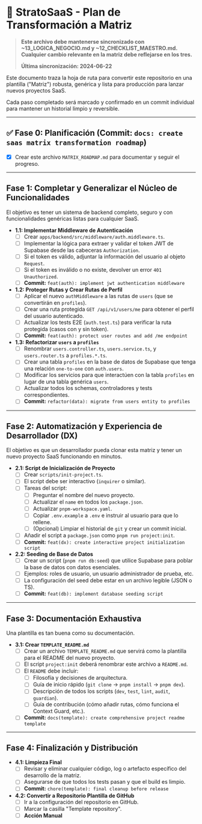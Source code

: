 # 🚀 StratoSaaS - Plan de Transformación a Matriz

> **Este archivo debe mantenerse sincronizado con ~13_LOGICA_NEGOCIO.md y ~12_CHECKLIST_MAESTRO.md. Cualquier cambio relevante en la matriz debe reflejarse en los tres.**
> 
> **Última sincronización: 2024-06-22**

Este documento traza la hoja de ruta para convertir este repositorio en una plantilla ("Matriz") robusta, genérica y lista para producción para lanzar nuevos proyectos SaaS.

Cada paso completado será marcado y confirmado en un commit individual para mantener un historial limpio y reversible.

---

## ✅ Fase 0: Planificación (Commit: `docs: create saas matrix transformation roadmap`)

- [x] Crear este archivo `MATRIX_ROADMAP.md` para documentar y seguir el progreso.

---

## Fase 1: Completar y Generalizar el Núcleo de Funcionalidades

El objetivo es tener un sistema de backend completo, seguro y con funcionalidades genéricas listas para cualquier SaaS.

-   **1.1: Implementar Middleware de Autenticación**
    -   [ ] Crear `apps/backend/src/middleware/auth.middleware.ts`.
    -   [ ] Implementar la lógica para extraer y validar el token JWT de Supabase desde las cabeceras `Authorization`.
    -   [ ] Si el token es válido, adjuntar la información del usuario al objeto `Request`.
    -   [ ] Si el token es inválido o no existe, devolver un error `401 Unauthorized`.
    -   [ ] **Commit:** `feat(auth): implement jwt authentication middleware`

-   **1.2: Proteger Rutas y Crear Rutas de Perfil**
    -   [ ] Aplicar el nuevo `authMiddleware` a las rutas de `users` (que se convertirán en `profiles`).
    -   [ ] Crear una ruta protegida `GET /api/v1/users/me` para obtener el perfil del usuario autenticado.
    -   [ ] Actualizar los tests E2E (`auth.test.ts`) para verificar la ruta protegida (casos con y sin token).
    -   [ ] **Commit:** `feat(auth): protect user routes and add /me endpoint`

-   **1.3: Refactorizar `users` a `profiles`**
    -   [ ] Renombrar `users.controller.ts`, `users.service.ts`, y `users.router.ts` a `profiles.*.ts`.
    -   [ ] Crear una tabla `profiles` en la base de datos de Supabase que tenga una relación `one-to-one` con `auth.users`.
    -   [ ] Modificar los servicios para que interactúen con la tabla `profiles` en lugar de una tabla genérica `users`.
    -   [ ] Actualizar todos los schemas, controladores y tests correspondientes.
    -   [ ] **Commit:** `refactor(data): migrate from users entity to profiles`

---

## Fase 2: Automatización y Experiencia de Desarrollador (DX)

El objetivo es que un desarrollador pueda clonar esta matriz y tener un nuevo proyecto SaaS funcionando en minutos.

-   **2.1: Script de Inicialización de Proyecto**
    -   [ ] Crear `scripts/init-project.ts`.
    -   [ ] El script debe ser interactivo (`inquirer` o similar).
    -   [ ] Tareas del script:
        -   [ ] Preguntar el nombre del nuevo proyecto.
        -   [ ] Actualizar el `name` en todos los `package.json`.
        -   [ ] Actualizar `pnpm-workspace.yaml`.
        -   [ ] Copiar `.env.example` a `.env` e instruir al usuario para que lo rellene.
        -   [ ] (Opcional) Limpiar el historial de `git` y crear un commit inicial.
    -   [ ] Añadir el script a `package.json` como `pnpm run project:init`.
    -   [ ] **Commit:** `feat(dx): create interactive project initialization script`

-   **2.2: Seeding de Base de Datos**
    -   [ ] Crear un script (`pnpm run db:seed`) que utilice Supabase para poblar la base de datos con datos esenciales.
    -   [ ] Ejemplos: roles de usuario, un usuario administrador de prueba, etc.
    -   [ ] La configuración del seed debe estar en un archivo legible (JSON o TS).
    -   [ ] **Commit:** `feat(db): implement database seeding script`

---

## Fase 3: Documentación Exhaustiva

Una plantilla es tan buena como su documentación.

-   **3.1: Crear `TEMPLATE_README.md`**
    -   [ ] Crear un archivo `TEMPLATE_README.md` que servirá como la plantilla para el README del nuevo proyecto.
    -   [ ] El script `project:init` deberá renombrar este archivo a `README.md`.
    -   [ ] El `README` debe incluir:
        -   [ ] Filosofía y decisiones de arquitectura.
        -   [ ] Guía de inicio rápido (`git clone` -> `pnpm install` -> `pnpm dev`).
        -   [ ] Descripción de todos los scripts (`dev`, `test`, `lint`, `audit`, `guardian`).
        -   [ ] Guía de contribución (cómo añadir rutas, cómo funciona el Context Guard, etc.).
    -   [ ] **Commit:** `docs(template): create comprehensive project readme template`

---

## Fase 4: Finalización y Distribución

-   **4.1: Limpieza Final**
    -   [ ] Revisar y eliminar cualquier código, log o artefacto específico del desarrollo de la matriz.
    -   [ ] Asegurarse de que todos los tests pasan y que el build es limpio.
    -   [ ] **Commit:** `chore(template): final cleanup before release`

-   **4.2: Convertir a Repositorio Plantilla de GitHub**
    -   [ ] Ir a la configuración del repositorio en GitHub.
    -   [ ] Marcar la casilla "Template repository".
    -   [ ] **Acción Manual** 